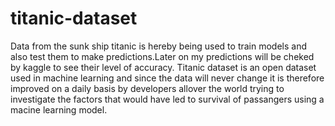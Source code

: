# titanic-dataset
Data from the sunk ship titanic is hereby being used to train models and also test them to make predictions.Later on my predictions will be cheked by kaggle to see their level of accuracy.
Titanic dataset is an open dataset used in machine learning and since the data will never change it is therefore improved on a daily basis by developers allover the world trying to investigate the factors that would have led to survival of passangers using a macine learning model.
